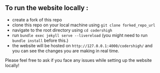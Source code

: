 ## To run the website locally :

- create a fork of this repo
- clone this repo on your local machine using `git clone forked_repo_url`
- navigate to the root directory using `cd codershigh`
- run `bundle exec jekyll serve --livereload` (you might need to run `bundle install` before this.)
- the website will be hosted on `http://127.0.0.1:4000/codershigh/` and you can see the changes you are making in real time.

Please feel free to ask if you face any issues while setting up the website locally!
